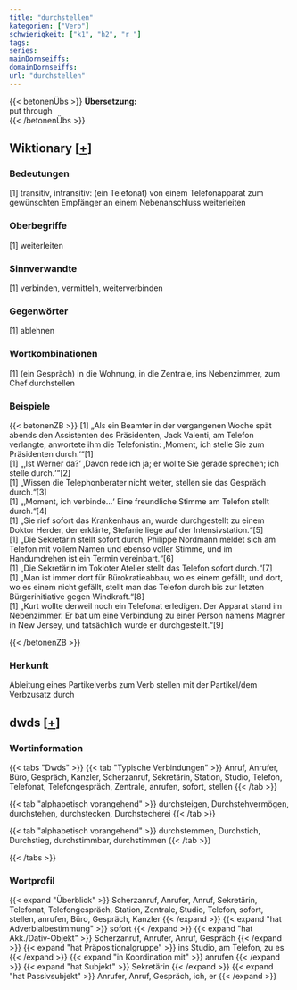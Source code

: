 ```yaml
---
title: "durchstellen"
kategorien: ["Verb"]
schwierigkeit: ["k1", "h2", "r_"]
tags:
series:
mainDornseiffs:
domainDornseiffs:
url: "durchstellen"
---
```


{{< betonenÜbs >}}
**Übersetzung:**  
put through  
{{< /betonenÜbs >}}

## Wiktionary [[+](https://de.wiktionary.org/wiki/durchstellen)]

### Bedeutungen
[1] transitiv, intransitiv: (ein Telefonat) von einem Telefonapparat zum gewünschten Empfänger an einem Nebenanschluss weiterleiten  

### Oberbegriffe
[1] weiterleiten  

### Sinnverwandte
[1] verbinden, vermitteln, weiterverbinden  

### Gegenwörter
[1] ablehnen  

### Wortkombinationen
[1] (ein Gespräch) in die Wohnung, in die Zentrale, ins Nebenzimmer, zum Chef durchstellen  

### Beispiele
{{< betonenZB >}}
[1] „Als ein Beamter in der vergangenen Woche spät abends den Assistenten des Präsidenten, Jack Valenti, am Telefon verlangte, anwortete ihm die Telefonistin: ‚Moment, ich stelle Sie zum Präsidenten durch.‘“[1]  
[1] „‚Ist Werner da?‘ ‚Davon rede ich ja; er wollte Sie gerade sprechen; ich stelle durch.‘“[2]  
[1] „Wissen die Telephonberater nicht weiter, stellen sie das Gespräch durch.“[3]  
[1] „‚Moment, ich verbinde…‘ Eine freundliche Stimme am Telefon stellt durch.“[4]  
[1] „Sie rief sofort das Krankenhaus an, wurde durchgestellt zu einem Doktor Herder, der erklärte, Stefanie liege auf der Intensivstation.“[5]  
[1] „Die Sekretärin stellt sofort durch, Philippe Nordmann meldet sich am Telefon mit vollem Namen und ebenso voller Stimme, und im Handumdrehen ist ein Termin vereinbart.“[6]  
[1] „Die Sekretärin im Tokioter Atelier stellt das Telefon sofort durch.“[7]  
[1] „Man ist immer dort für Bürokratieabbau, wo es einem gefällt, und dort, wo es einem nicht gefällt, stellt man das Telefon durch bis zur letzten Bürgerinitiative gegen Windkraft.“[8]  
[1] „Kurt wollte derweil noch ein Telefonat erledigen. Der Apparat stand im Nebenzimmer. Er bat um eine Verbindung zu einer Person namens Magner in New Jersey, und tatsächlich wurde er durchgestellt.“[9]  

{{< /betonenZB >}}
### Herkunft
Ableitung eines Partikelverbs zum Verb stellen mit der Partikel/dem Verbzusatz durch  



## dwds [[+](https://www.dwds.de/wb/durchstellen)]

### Wortinformation
{{< tabs "Dwds" >}}
{{< tab "Typische Verbindungen" >}}
Anruf, Anrufer, Büro, Gespräch, Kanzler, Scherzanruf, Sekretärin, Station, Studio, Telefon, Telefonat, Telefongespräch, Zentrale, anrufen, sofort, stellen
{{< /tab >}}

{{< tab "alphabetisch vorangehend" >}}
durchsteigen, Durchstehvermögen, durchstehen, durchstecken, Durchstecherei
{{< /tab >}}

{{< tab "alphabetisch vorangehend" >}}
durchstemmen, Durchstich, Durchstieg, durchstimmbar, durchstimmen
{{< /tab >}}

{{< /tabs >}}

### Wortprofil
{{< expand "Überblick" >}} Scherzanruf, Anrufer, Anruf, Sekretärin, Telefonat, Telefongespräch, Station, Zentrale, Studio, Telefon, sofort, stellen, anrufen, Büro, Gespräch, Kanzler {{< /expand >}}
{{< expand "hat Adverbialbestimmung" >}} sofort {{< /expand >}}
{{< expand "hat Akk./Dativ-Objekt" >}} Scherzanruf, Anrufer, Anruf, Gespräch {{< /expand >}}
{{< expand "hat Präpositionalgruppe" >}} ins Studio, am Telefon, zu es {{< /expand >}}
{{< expand "in Koordination mit" >}} anrufen {{< /expand >}}
{{< expand "hat Subjekt" >}} Sekretärin {{< /expand >}}
{{< expand "hat Passivsubjekt" >}} Anrufer, Anruf, Gespräch, ich, er {{< /expand >}}

